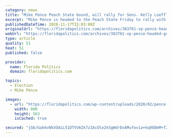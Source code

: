 ```yaml
---
category: news
title: "Mike Pence Peach State bound, will rally for Sens. Kelly Loeffler, David Perdue"
excerpt: "Mike Pence is headed to the Peach State Friday to rally with Republican incumbent U.S. Senators Kelly Loeffler and David Perdue, each of whom face formidable Democratic opposition on the ballot. As has been the case with other surrogate visits,"
publishedDateTime: 2020-11-17T15:03:00Z
originalUrl: "https://floridapolitics.com/archives/383761-vp-pence-headed-georgia"
webUrl: "https://floridapolitics.com/archives/383761-vp-pence-headed-georgia"
type: article
quality: 51
heat: 51
published: false

provider:
  name: Florida Politics
  domain: floridapolitics.com

topics:
  - Election
  - Mike Pence

images:
  - url: "https://floridapolitics.com/wp-content/uploads/2020/02/pence-2.29.20-800x563.jpeg"
    width: 800
    height: 563
    isCached: true

secured: "jGb/Gak6vNkVOAiL51DTVVAIk7zIAcOle2kSgWdrDvAMufov1a+kq9EBmM+f2VwsLDxXBjac2t7w0AEw1gixT1yOL1p7Zn/emssL/cf0pq6Meo74+tv+M0ZfwynAV4U0/8WK7WYK2oWPowMd+uk8meX5S6w0nTSxzbakCaKqgFW89HiV2gEaFoaez1Apd/0Qc1me+pPWnCxHeuWh41EJ40UAFU3oFzdfKKhu4/h7sfkGpR3Q1Rq+IqbaHglxOkAfo5ybviE0G80Yg6Ehd6LJJW5NTBVdq0C0mNFLjiNVKIDxPfpe5rwQX/G60cRtB9pOdmVgtKM+70Iv6CavswNC+/uK4o/oe/r7JRAMybg5Kso=;btiK3uFg4cGdxFq84D9vjA=="
---
```


